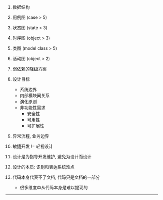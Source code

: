 1. 数据结构
2. 用例图 (case > 5)
3. 状态图 (state > 3)
4. 时序图 (object > 3)
5. 类图 (model class > 5)
6. 活动图 (object > 2)
7. 弱依赖的降级方案
8. 设计目标
    - 系统边界
    - 内部模块间关系
    - 演化原则
    - 非功能性需求
        - 安全性
        - 可用性
        - 可扩展性

9. 异常流程, 业务边界

15. 敏捷开发 != 轻视设计

16. 设计是为指导开发维护, 避免为设计而设计

18. 设计的本质: 识别和表达系统难点

19. 代码本身代表不了文档, 代码只是文档的一部分
    - 很多维度单从代码本身是难以提现的

---
